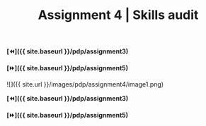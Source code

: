 ﻿---
layout: page
title: Assignment 4 | Skills audit
permalink: /pdp/assignment4
---

**[⏪]({{ site.baseurl }}/pdp/assignment3)**

**[⏩]({{ site.baseurl }}/pdp/assignment5)**

![]({{ site.url }}/images/pdp/assignment4/image1.png)

**[⏪]({{ site.baseurl }}/pdp/assignment3)**

**[⏩]({{ site.baseurl }}/pdp/assignment5)**